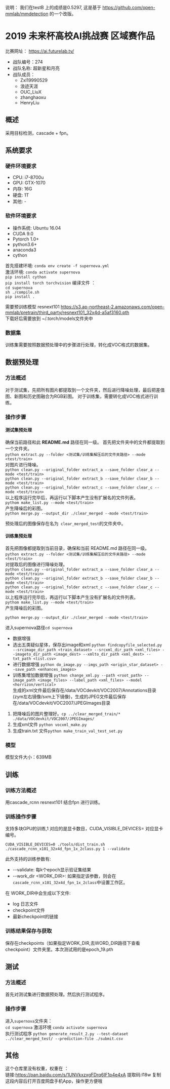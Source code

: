 说明： 我们在testB 上的成绩是0.5297, 这是基于 https://github.com/open-mmlab/mmdetection 的一个改版。

# 2019 未来杯高校AI挑战赛 区域赛作品

比赛网址： https://ai.futurelab.tv/

* 战队编号：274
* 战队名称: 超新星和月亮
* 战队成员：
  - Zxl19990529
  - 浪迹天涯
  - OUC_LiuX	
  - zhanghaoxu	
  - HenryLiu	

## 概述

采用目标检测，cascade + fpn。 

## 系统要求

### 硬件环境要求

* CPU:  i7-8700u
* GPU:  GTX-1070
* 内存:  16G
* 硬盘:  1T
* 其他:  -

### 软件环境要求

* 操作系统: Ubuntu 16.04 
* CUDA 9.0
* Pytorch 1.0+
* python3.6+
* anaconda3
* cython

首先搭建环境: `conda env create -f supernova.yml`  
激活环境: `conda activate supernova`  
`pip install cython`  
`pip install torch torchvision`
编译文件 ：  
`cd supernova`  
`sh ./compile.sh`   
`pip install .`

需要预训练模型 resnext101 https://s3.ap-northeast-2.amazonaws.com/open-mmlab/pretrain/third_party/resnext101_32x4d-a5af3160.pth  
下载好后需要放到 ~/.torch/models文件夹中
### 数据集

训练集需要按照数据预处理中的步骤进行处理，转化成VOC格式的数据集。  

## 数据预处理

### 方法概述
对于测试集，先把所有图片都提取到一个文件夹，然后进行降噪处理，最后把差值图、新图和历史图融合为RGB彩图。 对于训练集，需要转化成VOC格式进行训练。

### 操作步骤

#### 测试集预处理
确保当前路径和此 **README.md** 路径在同一级。
首先把文件夹中的文件都提取到一个文件夹。  
`python extract.py --folder <测试集/训练集解压后的文件夹路径> --mode <test/train>`  
对图片进行降噪。  
`python clean.py --original_folder extract_a --save_folder clear_a --mode <test/train>`  
`python clean.py --original_folder extract_b --save_folder clear_b --mode <test/train>`  
`python clean.py --original_folder extract_c --save_folder clear_c --mode <test/train>`  
以上程序运行完毕后，再运行以下脚本产生没有扩展名的文件列表。  
`pythom make_list.py --mode <test/train>`  
产生降噪后的彩图。  
`python merge.py --output_dir ./clear_merged --mode <test/train>`

预处理后的图像保存在名为` clear_merged_test`的文件夹中。

#### 训练集预处理  
首先把图像都提取到当前目录，确保和当前 README.md 路径在同一级。  
`python extract.py --folder <测试集/训练集解压后的文件夹路径> --mode <test/train>`  
对提取后的图像进行降噪处理。  
`python clean.py --original_folder extract_a --save_folder clear_a --mode <test/train>`  
`python clean.py --original_folder extract_b --save_folder clear_b --mode <test/train>`  
`python clean.py --original_folder extract_c --save_folder clear_c --mode <test/train>`  
以上程序运行完毕后，再运行以下脚本产生没有扩展名的文件列表。  
`pythom make_list.py --mode <test/train>`  
产生降噪后的彩图。  

`python merge.py --output_dir ./clear_merged --mode <test/train>`  

进入supernova路径`cd supernova`    

* 数据增强
* 选出五类疑似星体，保存出image和xml
`python findcopyfile_selected.py --srcimage_dir_path <train_dataset> --srcxml_dir_path <xml_files> --imageto_dir_path <image_dest> --xmlto_dir_path <xml_dest> --txt_path <list.csv>`  
* 进行数据增强
`python do_image.py --imgs_path <origin_star_dataset> --save_path <enhances_images>`  
* 训练集增加数据增强
`python change_xml.py --path <root_path> --image_path <image_files> --label_path <xml_files> --model <horrizon/vertical>`  
生成的xml文件最后保存在/data/VOCdevkit/VOC2007/Annotations目录(zym左右镜像/sxm上下镜像)，生成的JPEG文件最后保存在/data/VOCdevkit/VOC2007/JPEGImages目录


1. 把降噪后的图片整理好。`cp ../clear_merged_train/* ./data/VOCdevkit/VOC2007/JPEGImages/`
1. 生成xml文件 `python vocxml_make.py`  
2. 生成train.txt 文件`python make_train_val_test_set.py`  

### 模型

模型文件大小：639MB

## 训练

### 训练方法概述

用cascade_rcnn resnext101 结合fpn 进行训练。

### 训练操作步骤

支持多块GPU的训练,1 对应的是显卡数目，CUDA_VISIBLE_DEVICES= 对应显卡编号。  
```shell
CUDA_VISIBLE_DEVICES=0 ./tools/dist_train.sh ./cascade_rcnn_x101_32x4d_fpn_1x_2class.py 1 --validate 
```

此外支持的训练参数有:

- --validate: 每k个epoch显示验证集结果
- --work_dir <WORK_DIR>: 如果指定该参数，则会在`cascade_rcnn_x101_32x4d_fpn_1x_2class`中设置工作区。

在 WORK_DIR中会生成以下文件:

- log 日志文件
- checkpoint文件
- 最新checkpoint的链接

### 训练结果保存与获取

保存在checkpoints（如果指定WORK_DIR,去WORD_DIR路径下查看checkpoint）文件夹里。本次测试用的是epoch_19.pth

## 测试

### 方法概述

首先对测试集进行数据预处理。然后执行测试程序。

### 操作步骤

进入`supernova`文件夹：  
`cd supernova` 
激活环境 `conda activate supernova`  
执行测试程序 
`python generate_result_2.py --test-dataset ../clear_merged_test/ --prediction-file ./submit.csv`


## 其他

这个仓库里没有权重，权重在 ：  
链接:https://pan.baidu.com/s/1UNVkxzxgFDrq6IF1p4e4xA 提取码:l18w 复制这段内容后打开百度网盘手机App，操作更方便哦
